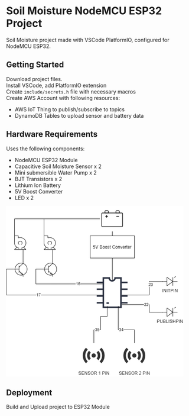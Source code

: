 # Soil Moisture NodeMCU ESP32 Project

Soil Moisture project made with VSCode PlatformIO, configured for NodeMCU ESP32.

## Getting Started

Download project files.<br>
Install VSCode, add PlatformIO extension<br>
Create `include/secrets.h` file with necessary macros<br>
Create AWS Account with following resources:<br>

- AWS IoT Thing to publish/subscribe to topics
- DynamoDB Tables to upload sensor and battery data

## Hardware Requirements

Uses the following components:

- NodeMCU ESP32 Module
- Capacitive Soil Moisture Sensor x 2
- Mini submersible Water Pump x 2
- BJT Transistors x 2
- Lithium Ion Battery
- 5V Boost Converter
- LED x 2

![Diagram](circuit.png)

## Deployment

Build and Upload project to ESP32 Module
